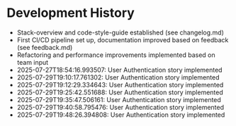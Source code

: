 # Development History

- Stack-overview and code-style-guide established (see changelog.md)
- First CI/CD pipeline set up, documentation improved based on feedback (see feedback.md)
- Refactoring and performance improvements implemented based on team input
- 2025-07-27T18:54:16.993507: User Authentication story implemented
- 2025-07-29T19:10:17.761302: User Authentication story implemented
- 2025-07-29T19:12:29.334643: User Authentication story implemented
- 2025-07-29T19:25:42.551688: User Authentication story implemented
- 2025-07-29T19:35:47.506161: User Authentication story implemented
- 2025-07-29T19:40:58.795476: User Authentication story implemented
- 2025-07-29T19:48:26.394808: User Authentication story implemented

